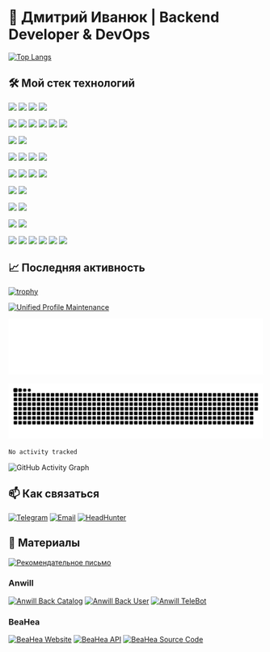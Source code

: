 # 👋 Дмитрий Иванюк | Backend Developer & DevOps

[![Top Langs](https://github-readme-stats.vercel.app/api/top-langs/?username=dmitrij-el&layout=compact&theme=radical)](https://github.com/dmitrij-el)

## 🛠️ Мой стек технологий

![](https://img.shields.io/badge/Python-3776AB?style=for-the-badge&logo=python&logoColor=white)
![](https://img.shields.io/badge/JavaScript-F7DF1E?style=for-the-badge&logo=javascript&logoColor=black)
![](https://img.shields.io/badge/HTML5-E34F26?style=for-the-badge&logo=html5&logoColor=white)
![](https://img.shields.io/badge/CSS3-1572B6?style=for-the-badge&logo=css3&logoColor=white)

![](https://img.shields.io/badge/FastAPI-009688?style=for-the-badge&logo=fastapi&logoColor=white)
![](https://img.shields.io/badge/REST%20API-0066CC?style=for-the-badge&logo=api&logoColor=white)
![](https://img.shields.io/badge/WebSocket-010101?style=for-the-badge&logo=websocket&logoColor=white)
![](https://img.shields.io/badge/SSE-FF6600?style=for-the-badge&logo=html5&logoColor=white)
![](https://img.shields.io/badge/Webhook-6B4DEE?style=for-the-badge&logo=webhooks&logoColor=white)
![](https://img.shields.io/badge/HTTPX-000000?style=for-the-badge&logo=httpx&logoColor=white)

![](https://img.shields.io/badge/Jinja2-B41717?style=for-the-badge&logo=jinja&logoColor=white)
![](https://img.shields.io/badge/Pydantic-009FBD?style=for-the-badge&logo=pydantic&logoColor=white)

![](https://img.shields.io/badge/PostgreSQL-316192?style=for-the-badge&logo=postgresql&logoColor=white)
![](https://img.shields.io/badge/SQLite-003B57?style=for-the-badge&logo=sqlite&logoColor=white)
![](https://img.shields.io/badge/SQLAlchemy-CA5041?style=for-the-badge&logo=sqlalchemy&logoColor=white)
![](https://img.shields.io/badge/Alembic-4B4B4B?style=for-the-badge&logo=alembic&logoColor=white)

![](https://img.shields.io/badge/Celery-37814A?style=for-the-badge&logo=celery&logoColor=white)
![](https://img.shields.io/badge/TaskIQ-3B82F6?style=for-the-badge&logo=lightning&logoColor=white)
![](https://img.shields.io/badge/RabbitMQ-FF6600?style=for-the-badge&logo=rabbitmq&logoColor=white)
![](https://img.shields.io/badge/Redis-DC382D?style=for-the-badge&logo=redis&logoColor=white)

![](https://img.shields.io/badge/Aiogram-2CA5E0?style=for-the-badge&logo=telegram&logoColor=white)
![](https://img.shields.io/badge/FSM-FF9800?style=for-the-badge&logo=flow&logoColor=white)

![](https://img.shields.io/badge/Auth-Secure-4CAF50?style=for-the-badge&logo=lock&logoColor=white)
![](https://img.shields.io/badge/JWT-000000?style=for-the-badge&logo=json-web-tokens&logoColor=white)

![](https://img.shields.io/badge/OpenCV-5C3EE8?style=for-the-badge&logo=opencv&logoColor=white)
![](https://img.shields.io/badge/PIL-3776AB?style=for-the-badge&logo=python&logoColor=white)

![](https://img.shields.io/badge/Docker-2496ED?style=for-the-badge&logo=docker&logoColor=white)
![](https://img.shields.io/badge/Docker%20Compose-384D54?style=for-the-badge&logo=docker&logoColor=white)
![](https://img.shields.io/badge/Nginx-009639?style=for-the-badge&logo=nginx&logoColor=white)
![](https://img.shields.io/badge/Gunicorn-499848?style=for-the-badge&logo=gunicorn&logoColor=white)
![](https://img.shields.io/badge/MinIO-C82E00?style=for-the-badge&logo=min.io&logoColor=white)
![](https://img.shields.io/badge/GitHub%20Actions-2088FF?style=for-the-badge&logo=githubactions&logoColor=white)

## 📈 Последняя активность
[![trophy](https://github-profile-trophy.vercel.app/?username=dmitrij-el&theme=radical&no-frame=true&column=7)](https://github.com/ryo-ma/github-profile-trophy)

[![Unified Profile Maintenance](https://github.com/dmitrij-el/dmitrij-el/actions/workflows/profile_ci.yml/badge.svg)](https://github.com/dmitrij-el/dmitrij-el/actions/workflows/profile_ci.yml)

![Metrics](https://github.com/dmitrij-el/dmitrij-el/blob/main/metrics.svg?raw=true)

<img src="https://github.com/dmitrij-el/dmitrij-el/blob/main/github-contribution-grid-snake.svg" style="background-color: #0d1117;" />


<!--START_SECTION:waka-->

```txt
No activity tracked
```

<!--END_SECTION:waka-->


![GitHub Activity Graph](https://github-readme-activity-graph.vercel.app/graph?username=dmitrij-el&theme=radical)

## 📫 Как связаться
[![Telegram](https://img.shields.io/badge/Telegram-2CA5E0?style=for-the-badge&logo=telegram&logoColor=white)](https://t.me/d_m_elec)
[![Email](https://img.shields.io/badge/Gmail-D14836?style=for-the-badge&logo=gmail&logoColor=white)](mailto:dblmokdima@gmail.com)
[![HeadHunter](https://img.shields.io/badge/HeadHunter-FF6600?style=for-the-badge&logo=headhunter&logoColor=white)](https://hh.ru/resume/29992be0ff0370ff830039ed1f71487a35624f)

## 📁 Материалы
[![Рекомендательное письмо](https://img.shields.io/badge/✉️_Рекомендательное_письмо-4285F4?style=for-the-badge&logo=adobe-acrobat-reader&logoColor=white)](https://beahea.ru/static/characteristic_from_Aleksey.pdf)

### Anwill
[![Anwill Back Catalog](https://img.shields.io/badge/🗂️_Anwill_Back_Catalog-FF0000?style=for-the-badge)](https://api.anwill.fun/catalog/docs)
[![Anwill Back User](https://img.shields.io/badge/👤_Anwill_Back_User-FF0000?style=for-the-badge)](https://api.anwill.fun/docs)
[![Anwill TeleBot](https://img.shields.io/badge/🤖_Anwill_TeleBot-FF0000?style=for-the-badge)](https://tb.anwill.fun/docs)

### BeaHea
[![BeaHea Website](https://img.shields.io/badge/🌐_BeaHea_Website-00AA00?style=for-the-badge)](https://beahea.ru)
[![BeaHea API](https://img.shields.io/badge/🔌_BeaHea_API-00AA00?style=for-the-badge)](https://beahea.ru/api/docs)
[![BeaHea Source Code](https://img.shields.io/badge/💻_Исходный_код-00AA00?style=for-the-badge)](https://beahea.ru/api/info/docs)




